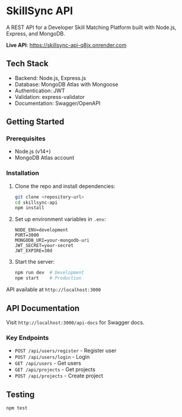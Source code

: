 # SkillSync API

A REST API for a Developer Skill Matching Platform built with Node.js, Express, and MongoDB.

**Live API**: https://skillsync-api-q8jx.onrender.com

## Tech Stack

- Backend: Node.js, Express.js
- Database: MongoDB Atlas with Mongoose
- Authentication: JWT
- Validation: express-validator
- Documentation: Swagger/OpenAPI

## Getting Started

### Prerequisites

- Node.js (v14+)
- MongoDB Atlas account

### Installation

1. Clone the repo and install dependencies:
   ```bash
   git clone <repository-url>
   cd skillsync-api
   npm install
   ```

2. Set up environment variables in `.env`:
   ```
   NODE_ENV=development
   PORT=3000
   MONGODB_URI=your-mongodb-uri
   JWT_SECRET=your-secret
   JWT_EXPIRE=30d
   ```

3. Start the server:
   ```bash
   npm run dev  # Development
   npm start    # Production
   ```

API available at `http://localhost:3000`

## API Documentation

Visit `http://localhost:3000/api-docs` for Swagger docs.

### Key Endpoints

- `POST /api/users/register` - Register user
- `POST /api/users/login` - Login
- `GET /api/users` - Get users
- `GET /api/projects` - Get projects
- `POST /api/projects` - Create project

## Testing

```bash
npm test
```
